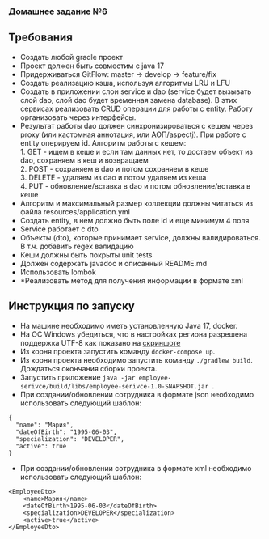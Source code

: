 ### Домашнее задание №6

## Требования  

- Создать любой gradle проект
- Проект должен быть совместим с java 17
- Придерживаться GitFlow: master -> develop -> feature/fix
- Создать реализацию кэша, используя алгоритмы LRU и LFU
- Создать в приложении слои service и dao (service будет вызывать слой dao, слой dao будет временная замена database). В этих сервисах реализовать CRUD операции для работы с entity. Работу организовать через интерфейсы.
- Результат работы dao должен синхронизироваться с кешем через proxy (или кастомная аннотация, или АОП/aspectj). При работе с entity оперируем id. Алгоритм работы с кешем:  
        1. GET - ищем в кеше и если там данных нет, то достаем объект из dao, сохраняем в кеш и возвращаем  
        2. POST - сохраняем в dao и потом сохраняем в кеше  
        3. DELETE - удаляем из dao и потом удаляем из кеша  
        4. PUT - обновление/вставка в dao и потом обновление/вставка в кеше  
- Алгоритм и максимальный размер коллекции должны читаться из файла resources/application.yml
- Создать entity, в нем должно быть поле id и еще минимум 4 поля 
- Service работает с dto
- Объекты (dto), которые принимает service, должны валидироваться. В т.ч. добавить regex валидацию
- Кеши должны быть покрыты unit tests 
- Должен содержать javadoc и описанный README.md
- Использовать lombok
- *Реализовать метод для получения информации в формате xml

## Инструкция по запуску  

- На машине необходимо иметь установленную Java 17, docker.  
- На ОС Windows убедиться, что в настройках региона разрешена поддержка UTF-8 как показано на [скриншоте](docs/img.png)
- Из корня проекта запустить команду `docker-compose up`.
- Из корня проекта необходимо запустить команду `./gradlew build`. Дождаться окончания сборки проекта.  
- Запустить приложение `java -jar employee-serivce/build/libs/employee-serivce-1.0-SNAPSHOT.jar `.
- При создании/обновлении сотрудника в формате json необходимо использовать следующий шаблон:  
```
{
  "name": "Мария",
  "dateOfBirth": "1995-06-03",
  "specialization": "DEVELOPER",
  "active": true
}
```
- При создании/обновлении сотрудника в формате xml необходимо использовать следующий шаблон:  
```
<EmployeeDto>
    <name>Мария</name>
    <dateOfBirth>1995-06-03</dateOfBirth>
    <specialization>DEVELOPER</specialization>
    <active>true</active>
</EmployeeDto>
```